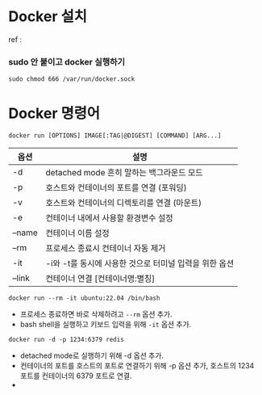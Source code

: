 # Docker 설치
ref : 

### sudo 안 붙이고 docker 실행하기
`sudo chmod 666 /var/run/docker.sock` 
# Docker 명령어 

```txt
docker run [OPTIONS] IMAGE[:TAG|@DIGEST] [COMMAND] [ARG...]
```

|옵션|설명|
|---|---|
|-d|detached mode 흔히 말하는 백그라운드 모드|
|-p|호스트와 컨테이너의 포트를 연결 (포워딩)|
|-v|호스트와 컨테이너의 디렉토리를 연결 (마운트)|
|-e|컨테이너 내에서 사용할 환경변수 설정|
|–name|컨테이너 이름 설정|
|–rm|프로세스 종료시 컨테이너 자동 제거|
|-it|-i와 -t를 동시에 사용한 것으로 터미널 입력을 위한 옵션|
|–link|컨테이너 연결 [컨테이너명:별칭]|


`docker run --rm -it ubuntu:22.04 /bin/bash` 
- 프로세스 종료하면 바로 삭제하려고  `--rm` 옵션 추가.
- bash shell을 실행하고 키보드 입력을 위해 `-it` 옵션 추가.

`docker run -d -p 1234:6379 redis`
- detached mode로 실행하기 위해 -d 옵션 추가.
- 컨테이너의 포트를 호스트의 포트로 연결하기 위해 -p 옵션 추가, 호스트의 1234 포트를 컨테이너의 6379 포트로 연결.
- 